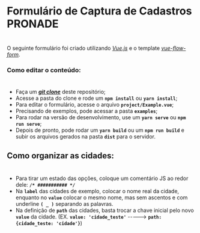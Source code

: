 # Formulário de Captura de Cadastros PRONADE
#
O seguinte formulário foi criado utilizando *[Vue.js](https://vuejs.org/)* e o template *[vue-flow-form](https://github.com/ditdot-dev/vue-flow-form)*.

### Como editar o conteúdo:
#
* Faça um **_[git clone](https://github.com/TaylorHo/form-pronade.git)_** deste repositório;
* Acesse a pasta do clone e rode um **```npm install```** ou **```yarn install```**;
* Para editar o formulário, acesse o arquivo **```project/Example.vue```**;
* Precisando de exemplos, pode acessar a pasta **```examples```**;
* Para rodar na versão de desenvolvimento, use um **```yarn serve```** ou **```npm run serve```**;
* Depois de pronto, pode rodar um **```yarn build```** ou um **```npm run build```** e subir os arquivos gerados na pasta **```dist```** para o servidor.

## Como organizar as cidades:
#
* Para tirar um estado das opções, coloque um comentário JS ao redor dele: **```/* ########### */```**
* Na **```label```** das cidades de exemplo, colocar o nome real da cidade, enquanto no **```value```** colocar o mesmo nome, mas sem ascentos e com underline **```( _ )```** separando as palavras.
* Na definição de **```path```** das cidades, basta trocar a chave inicial pelo novo **```value```** da cidade. (EX. **```value: 'cidade_teste'```** -----> **```path: {cidade_teste: 'cidade'}```**)